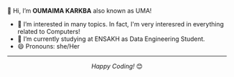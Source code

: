 

👋 Hi, I’m <b style="font-weight: 700">OUMAIMA KARKBA</b> also known as UMA!
- 🔭 I’m interested in many topics. In fact, I'm very interesred in everything related to Computers!
- 🌱 I’m currently studying at ENSAKH as Data Engineering Student.
- 😄 Pronouns: she/Her
<hr>
<div align="center">

<i>Happy Coding!</i> 😊

